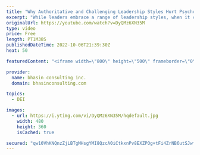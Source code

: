 ```yaml
---
title: "Why Authoritative and Challenging Leadership Styles Hurt Psychological Safety"
excerpt: "While leaders embrace a range of leadership styles, when it comes to psychological safety we know that certain approaches are less effective. In this video, bci’s Mental Health Expert-in-Residence Dr. Komal Bhasin talks about why authoritative and challenging leadership styles strike at the creation"
originalUrl: https://youtube.com/watch?v=DyQMz6XN35M
type: video
price: Free
length: PT1M38S
publishedDateTime: 2022-10-06T21:39:30Z
heat: 50

featuredContent: "<iframe width=\"800\" height=\"500\" frameborder=\"0\" src=\"https://www.youtube.com/embed/DyQMz6XN35M\" allow=\"accelerometer; autoplay; encrypted-media; gyroscope; picture-in-picture\" allowfullscreen></iframe>"

provider:
  name: bhasin consulting inc.
  domain: bhasinconsulting.com

topics:
  - DEI

images:
  - url: https://i.ytimg.com/vi/DyQMz6XN35M/hqdefault.jpg
    width: 480
    height: 360
    isCached: true

secured: "qw10VhKNQnzZjLBTgMHsgYMI8QzcA0iCtkxnPv8EXZPOg+tFi4ZrNB6utSJwfzGxXW7TM4PAfjuUprhFl2uRyz9fIgBSKWo7JT/q83OrAY56sXuyt1drkn9t2MYiO/KiUizLTmJjWIzrLiwJSlidkYcU6W7vDhSmaYIaOXqaD73XqSFbabs78Q9nFlc64pXDfoaVH3Fg48ZwPcKgChn8MQ4TCSe13GeSUkmMQOqI1DgtBREU8ZNasJ3m5PROXFFrh77hSzeyapRzAol6ng+xZNDGZAeDm+19znd5eq7YhZQn41S3rBEAnLDYudaSjYyDkaRUTFYJiNLGokj506J8GJKw1USUUg0lWv1CwdLUB8Du42aGBg01UQRx/yB3KKYHinseyLnLA/AU3TPIMfxYJA==;r3Nesf4Gm6BEnE0/M+/new=="
---
```


